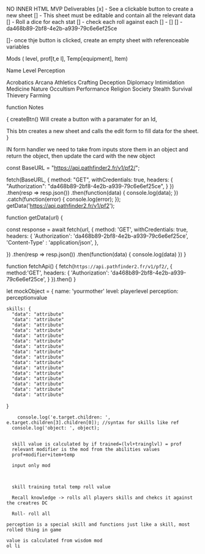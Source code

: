 NO INNER HTML
MVP Deliverables
[x] - See a clickable button to create a new sheet
[] - This sheet must be editable and contain all the relevant data
[] - Roll a dice for each stat
[] - check each roll against each 
[] - 
[]
[] - da468b89-2bf8-4e2b-a939-79c6e6ef25ce

[]- once thje button is clicked, create an empty sheet with referenceable variables


Mods ( level, prof[t,e l], Temp[equipment], Item)

Name
Level
Perception

Acrobatics 
Arcana
Athletics
Crafting
Deception
Diplomacy
Intimidation
Medicine
Nature
Occultism
Performance
Religion
Society
Stealth
Survival
Thievery
Farming


function Notes

{
createBtn()
Will create a button with a paramater for an Id,

This btn creates a new sheet and calls the edit form to fill data for the sheet.
}

IN form handler we need to take from inputs store them in an object and return the object, then update the card with the new object


const BaseURL = "https://api.pathfinder2.fr/v1/pf2/";

fetch(BaseURL, {
  method: "GET",
  withCredentials: true,
  headers: {
    "Authorization": "da468b89-2bf8-4e2b-a939-79c6e6ef25ce",
  }
})
  .then(resp => resp.json())
  .then(function(data) {
    console.log(data);
  })
  .catch(function(error) {
    console.log(error);
  });
  getData('https://api.pathfinder2.fr/v1/pf2');


function getData(url) {
  
  const response = await fetch(url, {
    method: 'GET',
    withCredentials: true,
    headers: {
        'Authorization': 'da468b89-2bf8-4e2b-a939-79c6e6ef25ce',
        'Content-Type' : 'application/json',
    },
     
  })
  .then(resp => resp.json())
  .then(function(data) {
    console.log(data)
  })
}




function fetchApi() {
    fetch(`https://api.pathfinder2.fr/v1/pf2/`, {
        method:'GET',
        headers: {
            'Authorization': 'da468b89-2bf8-4e2b-a939-79c6e6ef25ce',
        }
    }).then()
  }



let mockObject = {
    name: 'yourmother'
    level: playerlevel
    perception: perceptionvalue


    skills: {
      "data": "attribute"
      "data": "attribute"
      "data": "attribute"
      "data": "attribute"
      "data": "attribute"
      "data": "attribute"
      "data": "attribute"
      "data": "attribute"
      "data": "attribute"
      "data": "attribute"
      "data": "attribute"
      "data": "attribute"
      "data": "attribute"
      "data": "attribute"
      "data": "attribute"
      "data": "attribute"
  }


        console.log('e.target.children: ', e.target.children[3].children[0]); //syntax for skills like ref
      console.log('object: ', object);


      skill value is calculated by if trained=(lvl+trainglvl) = prof
      relevant modifier is the mod from the abilities values
      prof+modifier+item+temp

      input only mod
      


      skill training total temp roll value

      Recall knowledge -> rolls all players skills and chekcs it against the creatres DC

      Roll- roll all

    perception is a special skill and functions just like a skill, most rolled thing in game

    value is calculated from wisdom mod 
    ol li
